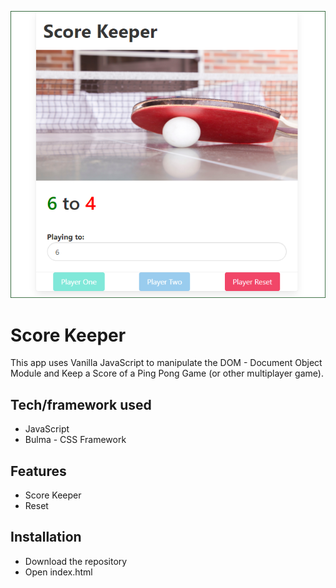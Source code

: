 ![Screenshot](Screenshot.png "Screenshot")

# Score Keeper
This app uses Vanilla JavaScript to manipulate the DOM - Document Object Module and Keep a Score of a Ping Pong Game (or other multiplayer game).

## Tech/framework used
* JavaScript
* Bulma - CSS Framework

## Features
* Score Keeper
* Reset

## Installation 
* Download the repository
* Open index.html
